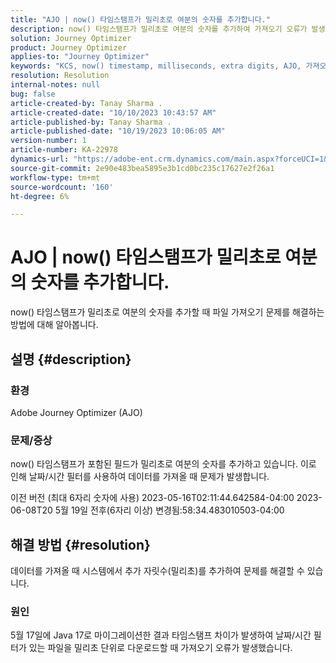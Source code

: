 ```yaml
---
title: "AJO | now() 타임스탬프가 밀리초로 여분의 숫자를 추가합니다."
description: now() 타임스탬프가 밀리초로 여분의 숫자를 추가하여 가져오기 오류가 발생합니다.
solution: Journey Optimizer
product: Journey Optimizer
applies-to: "Journey Optimizer"
keywords: "KCS, now() timestamp, milliseconds, extra digits, AJO, 가져오기 실패, Adobe Journey Optimizer, Java 17"
resolution: Resolution
internal-notes: null
bug: false
article-created-by: Tanay Sharma .
article-created-date: "10/10/2023 10:43:57 AM"
article-published-by: Tanay Sharma .
article-published-date: "10/19/2023 10:06:05 AM"
version-number: 1
article-number: KA-22978
dynamics-url: "https://adobe-ent.crm.dynamics.com/main.aspx?forceUCI=1&pagetype=entityrecord&etn=knowledgearticle&id=015d0ae7-5967-ee11-9ae7-6045bd0063aa"
source-git-commit: 2e90e483bea5895e3b1cd0bc235c17627e2f26a1
workflow-type: tm+mt
source-wordcount: '160'
ht-degree: 6%

---
```


# AJO | now() 타임스탬프가 밀리초로 여분의 숫자를 추가합니다.


now() 타임스탬프가 밀리초로 여분의 숫자를 추가할 때 파일 가져오기 문제를 해결하는 방법에 대해 알아봅니다.

## 설명 {#description}


### 환경

Adobe Journey Optimizer (AJO)

### 문제/증상

now() 타임스탬프가 포함된 필드가 밀리초로 여분의 숫자를 추가하고 있습니다. 이로 인해 날짜/시간 필터를 사용하여 데이터를 가져올 때 문제가 발생합니다.

이전 버전 (최대 6자리 숫자에 사용) 2023-05-16T02:11:44.642584-04:00 2023-06-08T20 5월 19일 전후(6자리 이상) 변경됨:58:34.483010503-04:00


## 해결 방법 {#resolution}


데이터를 가져올 때 시스템에서 추가 자릿수(밀리초)를 추가하여 문제를 해결할 수 있습니다.

### 원인

5월 17일에 Java 17로 마이그레이션한 결과 타임스탬프 차이가 발생하여 날짜/시간 필터가 있는 파일을 밀리초 단위로 다운로드할 때 가져오기 오류가 발생했습니다.
